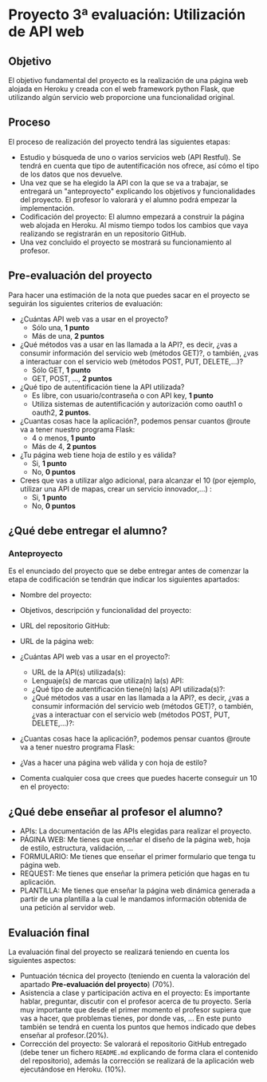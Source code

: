 # Proyecto 3ª evaluación: Utilización de API web

## Objetivo

El objetivo fundamental del proyecto es la realización de una página web alojada en Heroku y creada con el web framework python Flask, que utilizando algún servicio web proporcione una funcionalidad original.

## Proceso

El proceso de realización del proyecto tendrá las siguientes etapas:

* Estudio y búsqueda de uno o varios servicios web (API Restful). Se tendrá en cuenta que tipo de autentificación nos ofrece, así cómo el tipo de los datos que nos devuelve. 
* Una vez que se ha elegido la API con la que se va a trabajar, se entregará un "anteproyecto" explicando los objetivos y funcionalidades del proyecto. El profesor lo valorará y el alumno podrá empezar la implementación. 
* Codificación del proyecto: El alumno empezará a construir la página web alojada en Heroku. Al mismo tiempo todos los cambios que vaya realizando se registrarán en un repositorio GitHub.
* Una vez concluido el proyecto se mostrará su funcionamiento al profesor.

## Pre-evaluación del proyecto

Para hacer una estimación de la nota que puedes sacar en el proyecto se seguirán los siguientes criterios de evaluación:

* ¿Cuántas API web vas a usar en el proyecto? 
	* Sólo una, **1 punto**
	* Más de una, **2 puntos**
* ¿Qué métodos vas a usar en las llamada a la API?, es decir, ¿vas a consumir información del servicio web (métodos GET)?, o también, ¿vas a interactuar con el servicio web (métodos POST, PUT, DELETE,...)?
	* Sólo GET, **1 punto**
	* GET, POST, ..., **2 puntos**
* ¿Qué tipo de autentificación tiene la API utilizada?
	* Es libre, con usuario/contraseña o con API key, **1 punto**
	* Utiliza sistemas de autentificación y autorización como oauth1 o oauth2, **2 puntos**.
* ¿Cuantas cosas hace la aplicación?, podemos pensar cuantos @route va a tener nuestro programa Flask:
	* 4 o menos, **1 punto**
	* Más de 4, **2 puntos**
* ¿Tu página web tiene hoja de estilo y es válida?
	* Si, **1 punto**
	* No, **0 puntos**
* Crees que vas a utilizar algo adicional, para alcanzar el 10 (por ejemplo, utilizar una API de mapas, crear un servicio innovador,...) :
	* Si, **1 punto**
	* No, **0 puntos**


## ¿Qué debe entregar el alumno?

### Anteproyecto

Es el enunciado del proyecto que se debe entregar antes de comenzar la etapa de codificación se tendrán que indicar los siguientes apartados:

* Nombre del proyecto:
* Objetivos, descripción y funcionalidad del proyecto:
* URL del repositorio GitHub:
* URL de la página web:

* ¿Cuántas API web vas a usar en el proyecto?: 
	* URL de la API(s) utilizada(s):
	* Lenguaje(s) de marcas que utiliza(n) la(s) API:
	* ¿Qué tipo de autentificación tiene(n) la(s) API utilizada(s)?:
	* ¿Qué métodos vas a usar en las llamada a la API?, es decir, ¿vas a consumir información del servicio web (métodos GET)?, o también, ¿vas a interactuar con el servicio web (métodos POST, PUT, DELETE,...)?:

* ¿Cuantas cosas hace la aplicación?, podemos pensar cuantos @route va a tener nuestro programa Flask:
* ¿Vas a hacer una página web válida y con hoja de estilo?
* Comenta cualquier cosa que crees que puedes hacerte conseguir un 10 en el proyecto:

## ¿Qué debe enseñar al profesor el alumno?

* APIs: La documentación de las APIs elegidas para realizar el proyecto.
* PÁGINA WEB: Me tienes que enseñar el diseño de la página web, hoja de estilo, estructura, validación, ...
* FORMULARIO: Me tienes que enseñar el primer formulario que tenga tu página web.
* REQUEST: Me tienes que enseñar la primera petición que hagas en tu aplicación.
* PLANTILLA: Me tienes que enseñar la página web dinámica generada a partir de una plantilla a la cual le mandamos información obtenida de una petición al servidor web.

## Evaluación final

La evaluación final del proyecto se realizará teniendo en cuenta los siguientes aspectos:

* Puntuación técnica del proyecto (teniendo en cuenta la valoración del apartado **Pre-evaluación del proyecto**) (70%).
* Asistencia a clase y participación activa en el proyecto: Es importante hablar, preguntar, discutir con el profesor acerca de tu proyecto. Sería muy importante que desde el primer momento el profesor supiera que vas a hacer, que problemas tienes, por donde vas, ... En este punto también se tendrá en cuenta los puntos que hemos indicado que debes enseñar al profesor.(20%).
* Corrección del proyecto: Se valorará el repositorio GitHub entregado (debe tener un fichero `README.md` explicando de forma clara el contenido del repositorio), además la corrección se realizará de la aplicación web ejecutándose en Heroku. (10%).